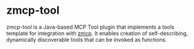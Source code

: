 # zmcp-tool

  zmcp-tool is a Java-based MCP Tool plugin that implements a tools template for
  integration with [zmcp](https://github.com/AdamBien/zmcp). It enables creation of self-describing, dynamically
  discoverable tools that can be invoked as functions.

